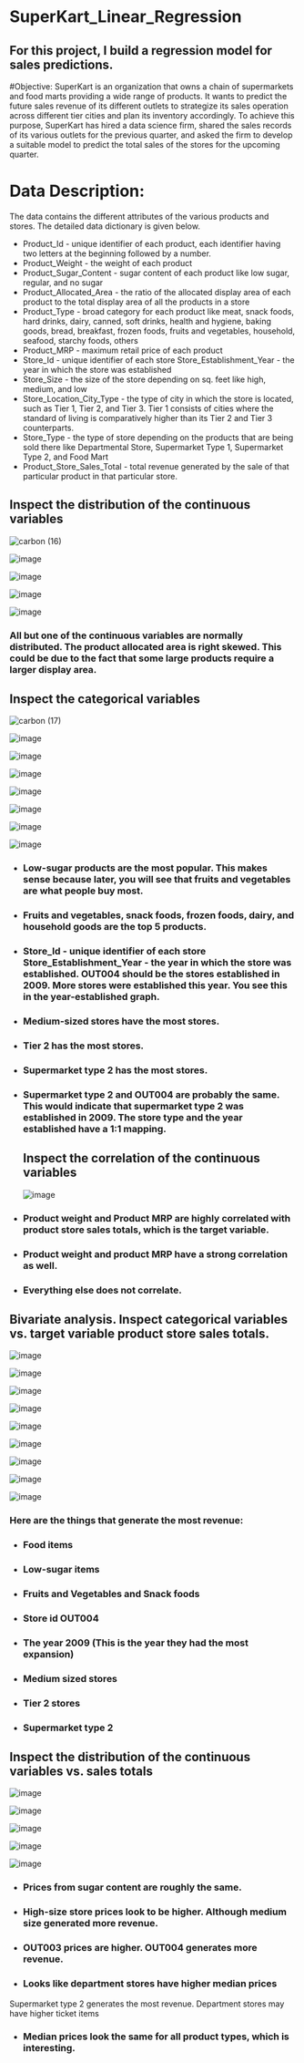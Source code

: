 # SuperKart_Linear_Regression
## For this project, I build a regression model for sales predictions.


#Objective:
SuperKart is an organization that owns a chain of supermarkets and food marts providing a wide range of products. It wants to predict the future sales revenue of its different outlets to strategize its sales operation across different tier cities and plan its inventory accordingly. To achieve this purpose, SuperKart has hired a data science firm, shared the sales records of its various outlets for the previous quarter, and asked the firm to develop a suitable model to predict the total sales of the stores for the upcoming quarter.

# Data Description:
The data contains the different attributes of the various products and stores. The detailed data dictionary is given below.

- Product_Id - unique identifier of each product, each identifier having two letters at the beginning followed by a number.
- Product_Weight - the weight of each product
- Product_Sugar_Content - sugar content of each product like low sugar, regular, and no sugar
- Product_Allocated_Area - the ratio of the allocated display area of each product to the total display area of all the products in a store
- Product_Type - broad category for each product like meat, snack foods, hard drinks, dairy, canned, soft drinks, health and hygiene, baking goods, bread, breakfast, frozen foods, fruits and vegetables, household, seafood, starchy foods, others
- Product_MRP - maximum retail price of each product
- Store_Id - unique identifier of each store
Store_Establishment_Year - the year in which the store was established
- Store_Size - the size of the store depending on sq. feet like high, medium, and low
- Store_Location_City_Type - the type of city in which the store is located, such as Tier 1, Tier 2, and Tier 3. Tier 1 consists of cities where the standard of living is comparatively higher than its Tier 2 and Tier 3 counterparts.
- Store_Type - the type of store depending on the products that are being sold there like Departmental Store, Supermarket Type 1, Supermarket Type 2, and Food Mart
- Product_Store_Sales_Total - total revenue generated by the sale of that particular product in that particular store.

## Inspect the distribution of the continuous variables


![carbon (16)](https://github.com/j-will7378/SuperKart_Linear_Regression/assets/133849655/bbd11c75-c4dd-4fb3-8a52-5500d9caa6a5)

![image](https://github.com/j-will7378/SuperKart_Linear_Regression/assets/133849655/5be0bf1d-20af-41fc-b0a7-0ef791ac16f1)

![image](https://github.com/j-will7378/SuperKart_Linear_Regression/assets/133849655/f317bb08-5457-4383-91ab-5e4ddd7de11b)

![image](https://github.com/j-will7378/SuperKart_Linear_Regression/assets/133849655/b8866ea2-1bf0-4fed-be64-391631384dfe)

![image](https://github.com/j-will7378/SuperKart_Linear_Regression/assets/133849655/7c33ceab-bdc0-4634-9be7-83466356379e)

### All but one of the continuous variables are normally distributed. The product allocated area is right skewed. This could be due to the fact that some large products require a larger display area.

## Inspect the categorical variables

![carbon (17)](https://github.com/j-will7378/SuperKart_Linear_Regression/assets/133849655/f288a18d-7d61-420e-a038-c32ea3feb4a5)


![image](https://github.com/j-will7378/SuperKart_Linear_Regression/assets/133849655/359c3860-e369-4f4b-8ead-0a23397f8aeb)

![image](https://github.com/j-will7378/SuperKart_Linear_Regression/assets/133849655/80d34677-ef09-40af-b896-0974f740898a)

![image](https://github.com/j-will7378/SuperKart_Linear_Regression/assets/133849655/8932e244-52e8-429e-829b-36d0c1074e03)

![image](https://github.com/j-will7378/SuperKart_Linear_Regression/assets/133849655/d196a34d-62df-40cd-a604-4adfa51f024f)

![image](https://github.com/j-will7378/SuperKart_Linear_Regression/assets/133849655/4cddb374-711e-4180-82f4-e3c52257ded3)

![image](https://github.com/j-will7378/SuperKart_Linear_Regression/assets/133849655/5d299d0e-f3a8-46f6-8dfb-2105b4104394)

![image](https://github.com/j-will7378/SuperKart_Linear_Regression/assets/133849655/4aef1dcc-bb34-4075-a10b-8c921934027b)

- ### Low-sugar products are the most popular. This makes sense because later, you will see that fruits and vegetables are what people buy most.
- ### Fruits and vegetables, snack foods, frozen foods, dairy, and household goods are the top 5 products.
- ### Store_Id - unique identifier of each store Store_Establishment_Year - the year in which the store was established. OUT004 should be the stores established in 2009. More stores were established this year. You see this in the year-established graph.
- ### Medium-sized stores have the most stores.
- ### Tier 2 has the most stores.
- ### Supermarket type 2 has the most stores.
- ### Supermarket type 2 and OUT004 are probably the same. This would indicate that supermarket type 2 was established in 2009. The store type and the year established have a 1:1 mapping.

  ## Inspect the correlation of the continuous variables

  ![image](https://github.com/j-will7378/SuperKart_Linear_Regression/assets/133849655/1f96a61e-2977-4691-afeb-4533712209d6)

- ### Product weight and Product MRP are highly correlated with product store sales totals, which is the target variable.
- ### Product weight and product MRP have a strong correlation as well.
- ### Everything else does not correlate.


## Bivariate analysis. Inspect categorical variables vs. target variable product store sales totals.

![image](https://github.com/j-will7378/SuperKart_Linear_Regression/assets/133849655/e2bda93b-88a4-4e62-8dfb-0bf328e332ad)

![image](https://github.com/j-will7378/SuperKart_Linear_Regression/assets/133849655/416cdef5-f2f7-4f6f-8e39-5decd1e922ed)

![image](https://github.com/j-will7378/SuperKart_Linear_Regression/assets/133849655/63bea240-6672-406d-9aa6-de6ed6cd5dec)

![image](https://github.com/j-will7378/SuperKart_Linear_Regression/assets/133849655/686db28e-5818-404f-9c87-0f5653d930bf)

![image](https://github.com/j-will7378/SuperKart_Linear_Regression/assets/133849655/8e0ab937-6592-4eda-a5ff-d98fc13dac50)

![image](https://github.com/j-will7378/SuperKart_Linear_Regression/assets/133849655/0e0ff374-9763-409d-8e3d-8c43b77674c9)

![image](https://github.com/j-will7378/SuperKart_Linear_Regression/assets/133849655/9a2f6183-8a5b-4e02-993c-d10db27f790c)

![image](https://github.com/j-will7378/SuperKart_Linear_Regression/assets/133849655/b48f9c49-5b5c-43de-947e-949073383344)

![image](https://github.com/j-will7378/SuperKart_Linear_Regression/assets/133849655/81a236d4-7890-4f31-aa35-57ccd6e56ff8)

### Here are the things that generate the most revenue:
- ### Food items
- ### Low-sugar items
- ### Fruits and Vegetables and Snack foods
- ### Store id OUT004
- ### The year 2009 (This is the year they had the most expansion)
- ### Medium sized stores
- ### Tier 2 stores
- ### Supermarket type 2


## Inspect the distribution of the continuous variables vs. sales totals

![image](https://github.com/j-will7378/SuperKart_Linear_Regression/assets/133849655/f5f6d66a-b71b-4928-ba59-04120f52c7f4)

![image](https://github.com/j-will7378/SuperKart_Linear_Regression/assets/133849655/1282dfc8-8be4-4b1a-bdfa-237d5b549712)

![image](https://github.com/j-will7378/SuperKart_Linear_Regression/assets/133849655/10550b2a-8db7-444b-8210-37e5e20b3968)

![image](https://github.com/j-will7378/SuperKart_Linear_Regression/assets/133849655/243a3141-2846-4a66-964f-184b1179d377)

![image](https://github.com/j-will7378/SuperKart_Linear_Regression/assets/133849655/6a5b881b-793b-4a88-882b-ab17bc3f30bf)

- ### Prices from sugar content are roughly the same.
- ### High-size store prices look to be higher. Although medium size generated more revenue.
- ### OUT003 prices are higher. OUT004 generates more revenue.
- ### Looks like department stores have higher median prices
Supermarket type 2 generates the most revenue.
Department stores may have higher ticket items
- ### Median prices look the same for all product types, which is interesting.






